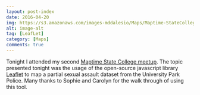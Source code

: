```yaml
---
layout: post-index
date: 2016-04-20
img: https://s3.amazonaws.com/images-mddalesio/Maps/Maptime-StateCollege-SexualAssault.jpg
alt: image-alt
tag: [LeafLet]
category: [Maps]
comments: true
---
```


Tonight I attended my second <a href="http://www.meetup.com/Maptime-State-College/">Maptime State College meetup</a>. The topic presented tonight was the usage of the open-source javascript library <a href="http://leafletjs.com/">Leaflet</a> to map a partial sexual assault dataset from the University Park Police. Many thanks to Sophie and Carolyn for the walk through of using this tool. 

<script src="https://gist.github.com/dalmat36/841eb621f5607bc85e6ec20822d18696.js"></script>



 
